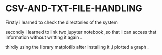 # CSV-AND-TXT-FILE-HANDLING
Firstly i learned to check the directories of the system

secondly i learned to link two jupyter notebook ,so that i can access that information without writting it again .

thirdly using the library matplotlib after installing it ,i plotted a graph .
